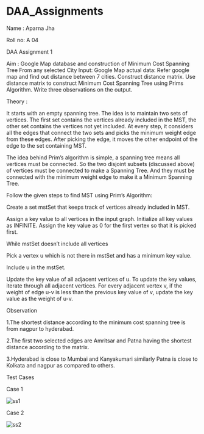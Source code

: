 # DAA_Assignments

Name : Aparna Jha

Roll no: A 04

DAA Assignment 1

Aim : Google Map database and construction of Minimum Cost Spanning Tree From any selected City Input: Google Map actual data: Refer google map and find out distance between 7 cities. Construct distance matrix. Use distance matrix to construct Minimum Cost Spanning Tree using Prims Algorithm. Write three observations on the output.

Theory :

It starts with an empty spanning tree. The idea is to maintain two sets of vertices. The first set contains the vertices already included in the MST, the other set contains the vertices not yet included. At every step, it considers all the edges that connect the two sets and picks the minimum weight edge from these edges. After picking the edge, it moves the other endpoint of the edge to the set containing MST.

The idea behind Prim’s algorithm is simple, a spanning tree means all vertices must be connected. So the two disjoint subsets (discussed above) of vertices must be connected to make a Spanning Tree. And they must be connected with the minimum weight edge to make it a Minimum Spanning Tree.

Follow the given steps to find MST using Prim’s Algorithm:

Create a set mstSet that keeps track of vertices already included in MST.

Assign a key value to all vertices in the input graph. Initialize all key values as INFINITE. Assign the key value as 0 for the first vertex so that it is picked first.

While mstSet doesn’t include all vertices

Pick a vertex u which is not there in mstSet and has a minimum key value.

Include u in the mstSet.

Update the key value of all adjacent vertices of u. To update the key values, iterate through all adjacent vertices. For every adjacent vertex v, if the weight of edge u-v is less than the previous key value of v, update the key value as the weight of u-v.

Observation

1.The shortest distance according to the minimum cost spanning tree is from nagpur to hyderabad.

2.The first two selected edges are Amritsar and Patna having the shortest distance according to the matrix.

3.Hyderabad is close to Mumbai and Kanyakumari similarly Patna is close to Kolkata and nagpur as compared to others.

Test Cases

Case 1

![ss1](https://user-images.githubusercontent.com/108869232/191075112-98f99569-4162-4809-84f0-61ff73a78ccf.png)

Case 2

![ss2](https://user-images.githubusercontent.com/108869232/191075446-984ecf48-e54b-4726-8f26-cce935039839.png)


